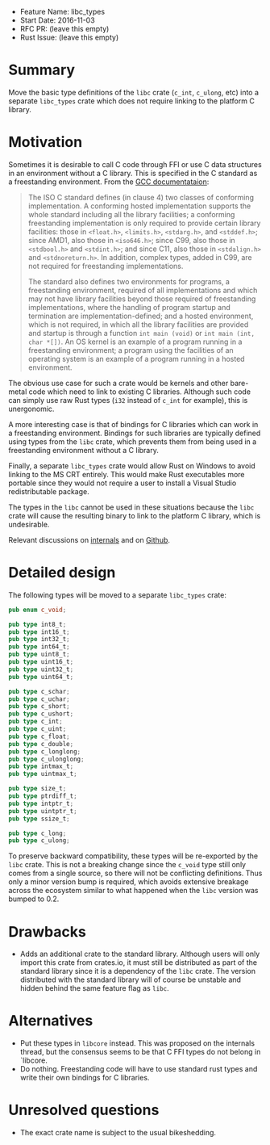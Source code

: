 - Feature Name: libc_types
- Start Date: 2016-11-03
- RFC PR: (leave this empty)
- Rust Issue: (leave this empty)

# Summary
[summary]: #summary

Move the basic type definitions of the `libc` crate (`c_int`, `c_ulong`, etc) into a separate `libc_types` crate which does not require linking to the platform C library.

# Motivation
[motivation]: #motivation

Sometimes it is desirable to call C code through FFI or use C data structures in an environment without a C library. This is specified in the C standard as a freestanding environment. From the [GCC documentataion](https://gcc.gnu.org/onlinedocs/gcc/Standards.html):

> The ISO C standard defines (in clause 4) two classes of conforming implementation. A conforming hosted implementation supports the whole standard including all the library facilities; a conforming freestanding implementation is only required to provide certain library facilities: those in `<float.h>`, `<limits.h>`, `<stdarg.h>`, and `<stddef.h>`; since AMD1, also those in `<iso646.h>`; since C99, also those in `<stdbool.h>` and `<stdint.h>`; and since C11, also those in `<stdalign.h>` and `<stdnoreturn.h>`. In addition, complex types, added in C99, are not required for freestanding implementations.
>
> The standard also defines two environments for programs, a freestanding environment, required of all implementations and which may not have library facilities beyond those required of freestanding implementations, where the handling of program startup and termination are implementation-defined; and a hosted environment, which is not required, in which all the library facilities are provided and startup is through a function `int main (void)` or `int main (int, char *[])`. An OS kernel is an example of a program running in a freestanding environment; a program using the facilities of an operating system is an example of a program running in a hosted environment.

The obvious use case for such a crate would be kernels and other bare-metal code which need to link to existing C libraries. Although such code can simply use raw Rust types (`i32` instead of `c_int` for example), this is unergonomic.

A more interesting case is that of bindings for C libraries which can work in a freestanding environment. Bindings for such libraries are typically defined using types from the `libc` crate, which prevents them from being used in a freestanding environment without a C library.

Finally, a separate `libc_types` crate would allow Rust on Windows to avoid linking to the MS CRT entirely. This would make Rust executables more portable since they would not require a user to install a Visual Studio redistributable package.

The types in the `libc` cannot be used in these situations because the `libc` crate will cause the resulting binary to link to the platform C library, which is undesirable.

Relevant discussions on [internals](https://internals.rust-lang.org/t/solve-std-os-raw-c-void/3268) and on [Github](https://github.com/rust-lang/rust/issues/31536).

# Detailed design
[design]: #detailed-design

The following types will be moved to a separate `libc_types` crate:

```rust
pub enum c_void;

pub type int8_t;
pub type int16_t;
pub type int32_t;
pub type int64_t;
pub type uint8_t;
pub type uint16_t;
pub type uint32_t;
pub type uint64_t;

pub type c_schar;
pub type c_uchar;
pub type c_short;
pub type c_ushort;
pub type c_int;
pub type c_uint;
pub type c_float;
pub type c_double;
pub type c_longlong;
pub type c_ulonglong;
pub type intmax_t;
pub type uintmax_t;

pub type size_t;
pub type ptrdiff_t;
pub type intptr_t;
pub type uintptr_t;
pub type ssize_t;

pub type c_long;
pub type c_ulong;
```

To preserve backward compatibility, these types will be re-exported by the `libc` crate. This is not a breaking change since the `c_void` type still only comes from a single source, so there will not be conflicting definitions. Thus only a minor version bump is required, which avoids extensive breakage across the ecosystem similar to what happened when the `libc` version was bumped to 0.2.

# Drawbacks
[drawbacks]: #drawbacks

- Adds an additional crate to the standard library. Although users will only import this crate from crates.io, it must still be distributed as part of the standard library since it is a dependency of the `libc` crate. The version distributed with the standard library will of course be unstable and hidden behind the same feature flag as `libc`.

# Alternatives
[alternatives]: #alternatives

- Put these types in `libcore` instead. This was proposed on the internals thread, but the consensus seems to be that C FFI types do not belong in `libcore.
- Do nothing. Freestanding code will have to use standard rust types and write their own bindings for C libraries.

# Unresolved questions
[unresolved]: #unresolved-questions

- The exact crate name is subject to the usual bikeshedding.
